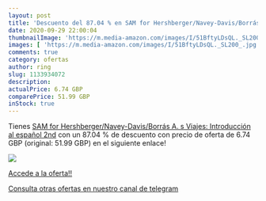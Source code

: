 ```yaml
---
layout: post
title: 'Descuento del 87.04 % en SAM for Hershberger/Navey-Davis/Borrás A'
date: 2020-09-29 22:00:04
thumbnailImage: 'https://m.media-amazon.com/images/I/51BftyLDsQL._SL200_.jpg'
images: [ 'https://m.media-amazon.com/images/I/51BftyLDsQL._SL200_.jpg' ]
comments: true
category: ofertas
author: ring
slug: 1133934072
description:
actualPrice: 6.74 GBP
comparePrice: 51.99 GBP
inStock: true
---
```


Tienes [SAM for Hershberger/Navey-Davis/Borrás A. s Viajes: Introducción al español  2nd](https://www.amazon.co.uk/dp/1133934072/?tag=redken01-21) con un 87.04 % de descuento con precio de oferta de 6.74 GBP (original: 51.99 GBP) en el siguiente enlace!

[![](https://m.media-amazon.com/images/I/51BftyLDsQL._SL200_.jpg)](https://www.amazon.co.uk/dp/1133934072/?tag=redken01-21)

[Accede a la oferta!!](https://www.amazon.co.uk/dp/1133934072/?tag=redken01-21)

[Consulta otras ofertas en nuestro canal de telegram](https://t.me/s/ofertas25)
